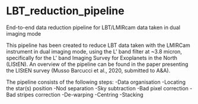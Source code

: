 # LBT_reduction_pipeline
End-to-end data reduction pipeline for LBT/LMIRcam data taken in dual imaging mode

This pipeline has been created to reduce LBT data taken with the LMIRCam instrument in dual imaging mode, using the L' band filter at ~3.8 micron, specifically for the L' band Imaging Survey for Exoplanets in the North (LIStEN).
An overview of the pipeline can be found in the paper presenting the LIStEN survey (Musso Barcucci et al., 2020, submitted to A&A).

The pipeline consists of the following steps:
-Data organisation
-Locating the star(s) position
-Nod separation
-Sky subtraction
-Bad pixel correction
-Bad stripes correction
-De-warping
-Centring
-Stacking
